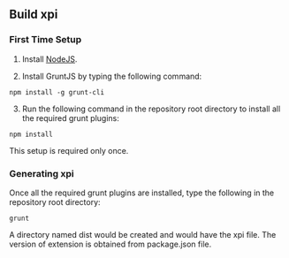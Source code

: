 ## Build xpi


### First Time Setup

1. Install [NodeJS](http://nodejs.org#download).

2. Install GruntJS by typing the following command:

```
npm install -g grunt-cli
```

3. Run the following command in the repository root directory to install all the required grunt plugins: 

```
npm install
```

This setup is required only once.

### Generating xpi
Once all the required grunt plugins are installed, type the following in the repository root directory:

```
grunt
```

A directory named dist would be created and would have the xpi file. The version of extension is obtained from package.json file.